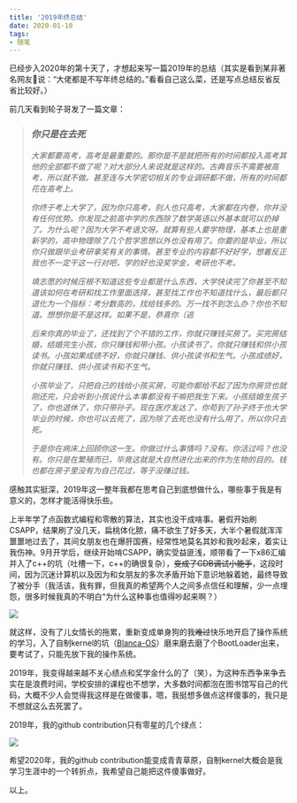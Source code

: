 ```yaml
---
title: '2019年终总结'
date: 2020-01-10
tags: 
- 随笔
---
```


已经步入2020年的第十天了，才想起来写一篇2019年的总结（其实是看到某非著名网友🍞说：“大佬都是不写年终总结的。”看看自己这么菜，还是写点总结反省反省比较好。）

前几天看到轮子哥发了一篇文章：

> ### *你只是在去死*
>
> *大家都要高考，高考是最重要的。那你是不是就把所有的时间都投入高考其他的全部都不做了呢？对大部分人来说就是这样的。古典音乐不需要被高考，所以就不做。甚至连与大学密切相关的专业调研都不做，所有的时间都花在高考上。*
>
> *你终于考上大学了，因为你只高考，别人也只高考，大家都在内卷，你并没有任何优势。你发现之前高中学的东西除了数学英语以外基本就可以扔掉了。为什么呢？因为大学不考语文呀。就算有些人要学物理，基本上也是重新学的，高中物理除了几个哲学思想以外也没有用了。你要的是毕业，所以你只做跟毕业考研拿奖有关的事情。甚至专业的内容都不好好学，想着反正我也不一定干这一行对吧，学的好也没奖学金，考研也不考。*
>
> *填志愿的时候压根不知道这些专业都是什么东西，大学快读完了你甚至不知道该如何在考研和找工作里面选择，甚至找工作也不知道找什么，最后都只退化为一个指标：考分数高的，找给钱多的。万一找不到怎么办？你也不知道。想想你是不是这样。如果不是，恭喜你（逃*
>
> *后来你真的毕业了，还找到了个不错的工作，你就只赚钱买房了。买完房结婚，结婚完生小孩，你只赚钱和带小孩。小孩读书了，你就只赚钱和供小孩读书。小孩如果成绩不好，你就只赚钱、供小孩读书和生气。小孩成绩好，你就只赚钱、供小孩读书和不生气。*
>
> *小孩毕业了，只把自己的钱给小孩买房，可能你都给不起了因为你房贷也就刚还完，只会听到小孩说什么本事都没有干嘛把我生下来。小孩结婚生孩子了，你也退休了，你只带孙子。现在医疗发达了，你苟到了孙子终于也大学毕业的时候，你也可以去死了，因为除了去死也没有什么用了，所以你只去死。*
>
> *于是你在病床上回顾你这一生。你做过什么事情吗？没有。你活过吗？也没有。你只是在繁殖而已，毕竟这就是大自然进化出来的作为生物的目的。钱也都在房子里没有为自己花过，等于没赚过钱。*

感触其实挺深，2019年这一整年我都在思考自己到底想做什么，哪些事于我是有意义的，怎样才能活得快乐些。

上半年学了点函数式编程和零散的算法，其实也没干成啥事。暑假开始刷CSAPP，结果刷了没几天，扁桃体化脓，痛不欲生了好多天，大半个暑假就浑浑噩噩地过去了，其间女朋友也在爆肝国赛，经常性地莫名其妙和我吵起来，着实让我伤神。9月开学后，继续开始啃CSAPP，确实受益匪浅，顺带看了一下x86汇编并入了c++的坑（吐槽一下，c++的确很复杂），~~变成了GDB调试小能手~~，这段时间，因为沉迷计算机以及因为和女朋友的多次矛盾开始下意识地躲着她，最终导致了被分手（我活该，我有罪，但我真的希望两个人之间多点信任和理解，少一点埋怨，很多时候我真的不明白“为什么这种事也值得吵起来啊？）

![ ][1]

就这样，没有了儿女情长的拖累，重新变成单身狗的我~~难过~~快乐地开启了操作系统的学习，入了自制kernel的坑（[Blanca-OS](https://github.com/xclwt/Blanca-OS)）磨来磨去磨了个BootLoader出来，要考试了，只能先放下我的操作系统。

2019年，我变得越来越不关心绩点和奖学金什么的了（笑），为这种东西争来争去实在是浪费时间，学校安排的课程也不想学，大多数时间都泡在图书馆写自己的代码，大概不少人会觉得我这样是在做傻事，嗯，我挺想多做点这样傻事的，我只是不想就这么去死罢了。

2019年，我的github contribution只有零星的几个绿点：

![ ][2]

希望2020年，我的github contribution能变成青青草原，自制kernel大概会是我学习生涯中的一个转折点，我希望自己能把这件傻事做好。

以上。

[1]:https://xclwt-blog-image.oss-cn-hangzhou.aliyuncs.com/20-01-11/gOBbn.jpg
[2]:https://xclwt-blog-image.oss-cn-hangzhou.aliyuncs.com/20-01-11/blog7.png